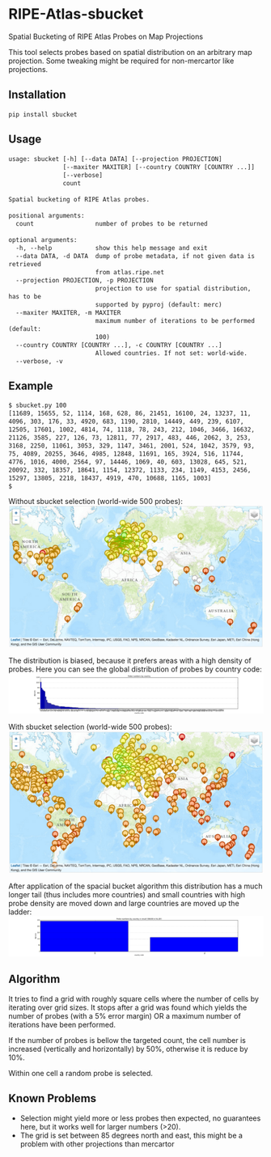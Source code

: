# RIPE-Atlas-sbucket
Spatial Bucketing of RIPE Atlas Probes on Map Projections

This tool selects probes based on spatial distribution on an arbitrary map projection. Some tweaking might be required for non-mercartor like projections.

## Installation
```
pip install sbucket
```

## Usage
```
usage: sbucket [-h] [--data DATA] [--projection PROJECTION]
               [--maxiter MAXITER] [--country COUNTRY [COUNTRY ...]]
               [--verbose]
               count

Spatial bucketing of RIPE Atlas probes.

positional arguments:
  count                 number of probes to be returned

optional arguments:
  -h, --help            show this help message and exit
  --data DATA, -d DATA  dump of probe metadata, if not given data is retrieved
                        from atlas.ripe.net
  --projection PROJECTION, -p PROJECTION
                        projection to use for spatial distribution, has to be
                        supported by pyproj (default: merc)
  --maxiter MAXITER, -m MAXITER
                        maximum number of iterations to be performed (default:
                        100)
  --country COUNTRY [COUNTRY ...], -c COUNTRY [COUNTRY ...]
                        Allowed countries. If not set: world-wide.
  --verbose, -v
```

## Example
```
$ sbucket.py 100
[11689, 15655, 52, 1114, 168, 628, 86, 21451, 16100, 24, 13237, 11, 4096, 303, 176, 33, 4920, 683, 1190, 2810, 14449, 449, 239, 6107, 12505, 17601, 1002, 4814, 74, 1118, 78, 243, 212, 1046, 3466, 16632, 21126, 3585, 227, 126, 73, 12811, 77, 2917, 483, 446, 2062, 3, 253, 3168, 2250, 11061, 3053, 329, 1147, 3461, 2001, 524, 1042, 3579, 93, 75, 4089, 20255, 3646, 4985, 12848, 11691, 165, 3924, 516, 11744, 4776, 1016, 4000, 2564, 97, 14446, 1069, 40, 603, 13028, 645, 521, 20092, 332, 18357, 18641, 1154, 12372, 1133, 234, 1149, 4153, 2456, 15297, 13805, 2218, 18437, 4919, 470, 10688, 1165, 1003]
$
```

Without sbucket selection (world-wide 500 probes): 
![alt text](https://github.com/cod3monk/RIPE-Atlas-sbucket/raw/master/without-sbucket.png "Map without sbucket.")

The distribution is biased, because it prefers areas with a high density of probes. Here you can see the global distribution of probes by country code:
![alt text](https://github.com/cod3monk/RIPE-Atlas-sbucket/raw/master/WW500-probes-per-country.png "Probe Numbers by Country (WW500).")

With sbucket selection (world-wide 500 probes): 
![alt text](https://github.com/cod3monk/RIPE-Atlas-sbucket/raw/master/with-sbucket.png "Map with sbucket.")

After application of the spacial bucket algorithm this distribution has a much longer tail (thus includes more countries) and small countries with high probe density are moved down and large countries are moved up the ladder:
![alt text](https://github.com/cod3monk/RIPE-Atlas-sbucket/raw/master/SB500-probes-per-country.png "Probe Numbers by Country (WW500).")

## Algorithm
It tries to find a grid with roughly square cells where the number of cells by iterating over grid sizes. It stops after a grid was found which yields the number of probes (with a 5% error margin) OR a maximum number of iterations have been performed.

If the number of probes is bellow the targeted count, the cell number is increased (vertically and horizontally) by 50%, otherwise it is reduce by 10%.

Within one cell a random probe is selected.

## Known Problems
 * Selection might yield more or less probes then expected, no guarantees here, but it works well for larger numbers (>20).
 * The grid is set between 85 degrees north and east, this might be a problem with other projections than mercartor
 
